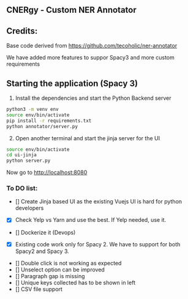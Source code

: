## CNERgy - Custom NER Annotator

## Credits:
Base code derived from https://github.com/tecoholic/ner-annotator

We have added more features to suppor Spacy3 and more custom requirements



## Starting the application (Spacy 3)

1. Install the dependencies and start the Python Backend server

```sh
python3 -m venv env
source env/bin/activate
pip install -r requirements.txt
python annotator/server.py
```

2. Open another terminal and start the jinja server for the UI

```sh
source env/bin/activate
cd ui-jinja
python server.py
```

Now go to [http://localhost:8080](http://localhost:8080)


### To DO list:

- [] Create Jinja based UI as the existing Vuejs UI is hard for python developers 
- [x] Check Yelp vs Yarn and use the best. If Yelp needed, use it.
- [] Dockerize it (Devops)
- [x] Existing code work only for Spacy 2. We have to support for both Spacy2 and Spacy 3.
- [] Double click is not working as expected
- [] Unselect option can be improved
- [] Paragraph gap is missing
- [] Unique keys collected has to be shown in left
- [] CSV file support
